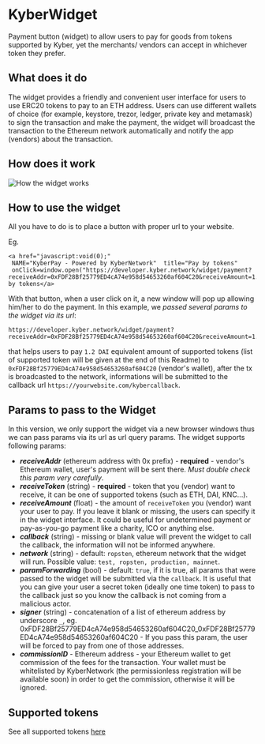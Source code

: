 # KyberWidget
Payment button (widget) to allow users to pay for goods from tokens supported by Kyber, yet the merchants/ vendors can accept in whichever token they prefer.

## What does it do
The widget provides a friendly and convenient user interface for users to use ERC20 tokens to pay to an ETH address. Users can use different wallets of choice (for example, keystore, trezor, ledger, private key and metamask) to sign the transaction and make the payment, the widget will broadcast the transaction to the Ethereum network automatically and notify the app (vendors) about the transaction.

## How does it work
![How the widget works](https://www.draw.io/?lightbox=1&highlight=0000ff&edit=_blank&layers=1&nav=1&title=Untitled%20Diagram.xml#R5VlLc9s2EP41nCYHe%2FgQZfkoKXKdiZu49UyTHCESJFGBBAuCeuTXZ0GAFElQsmIraqf1wUMsFsDi2xd2ZXnzdPsrR3nyGwsxtVw73FreO8t1b0cT%2BC8JO0XwPUcRYk5CRWoRnsg3rIm2ppYkxEWHUTBGBcm7xIBlGQ5Eh4Y4Z5suW8Ro99QcxdggPAWImtTPJBSJok58e0%2B%2FxyRO6pMdW88sUbCKOSszfZ7lelH1p6ZTVO%2Bl%2BYsEhWzTInkLy5tzxoT6SrdzTCW0NWxq3d2B2UZujjNxygI5J1esES313f9cfHz36Q8tntjVkFSXwnKZbXmzTUIEfspRIGc3YANAS0RKYeTAZ0QonTPKOIwzlgHTbI25IIDwlJI4A7Jgcg3SI4ojkHcWoiKpzpCbaMlgHd4evJ7TgAa2iFmKBd8Bi17gjXy1ZFePNe6bvVZHtS6StkYnmoi0JcXN3ns04UMDegBc2wDXcscolRfPlkVe3dGePXyaf5jfT99%2F%2FG9i7l8UcgPxBbiia5cF5oWBL3hfLj%2FLlE4DIZFrIHtAS0wfWUEEYRKsJROCpcBA5cSscfMa8b2jH4K9pSpWCkoyPG%2Bil30e6J06fmroR46JvTcA%2FfgMyI8M5GeUBasgQSQDq6fS1JYcvmL59YZkUcmR5cK%2B9mq3xFx9wrEoRcVKjbBIQG0Byq6vr98a2oPzIR%2Fg5z3jDMj6k5vrrlnfmtA6Y3%2FArJ1zmLVvoPt7iSsB8VpewbUpi02YBZPwZpBhYK9oYD7BFQy7VG1CCpMnx1lIslhppCiDABdFVErpwPAhtyJCIXwYy0x1hZBi9ZBxkbCYZYgu9tRZN9y1FIi3RHyR5OvxZKLHXzUbCM53atKvh1%2F1ur%2BwEDv9ukAlgAGu15z8wKRbNvs%2FYk5AL5h33FEKfdxk4I6s5IHm0u8egXiMRcsxTMPimCJB1t3dX2MjEzOTg%2BYqHUHwW0sPe016%2BSlONBSgnKHkcI4IdXsQoL7tbhCloL7nbbpOIAHi4UUgHNndCO8NhKHJUHK1zwCgY5rYYyd02FAGgEnzoXggQ1Gftq7w%2F0WuPBnys4QRvxVEnCNBxP6BIPKygOGMzIhxe6GIMZCzFyqb9LUwmFx%2BhmqclmJauvjSDvb7ucur5lLB3DFVUysg74A%2B%2FruUteIsBSHhoeVNYdbOt%2FBfVReKflU9QeXcqDUHYUhc6WpAzgWAhkwT9Z57RWvV1wT9YLMzLDaMr6yqEBccBY3pwP2W%2FeVAy%2Fu0pEpPdf1fH%2BwcluFFt1eVTnP9Q3sXOcqMO%2FOBawwxDt3ugsL2q8p%2FA6myMY5C%2FObtD4HXCysnVbEMuCJatVJkIQyUCExSxwbH1eM7lBIqU%2Bc9pmssdz17hvbG3QzdZN5OoTCQom%2FPkaFvjLAxRxVHowe7qgnAX%2BUth9L0CmdFzXY0ZVessgyI5IYJIxA4%2F39JwjeThHOpLOF6xx5kWcR4iqr%2BhVl%2FCxl3ElQkqq5jPKwiOuxcjWW%2FpBoOV97neIPd9B9hJ1drR5R9PiVOjno5VKKur5tNJ6tV7%2FbISKWguirqBYymR1lvoaTSq%2FbGMeUc7VpsuWQoDp%2Fj9PpydWPu7pBcnv0q%2FtGoww8fSuLe6lp8FkUFFlbf%2BhvoT4t%2FZp%2Fkg3qr9B3gMwljfdw%2FWRJPnm0qDVZz5%2BgpOWMDq%2Ffy%2FVe94mxUtU0LmWPBL7YDNTIBCWVDKM%2FBS4cqPlXSyUzxptPWM1IOx9%2BY7v9R6bpcBZ3nU0kWTuWPPTAKKCoKEpxS79nWcMPnWCPpZWHFHUgN%2FrA5tBTuDyi8pr0y1Fx1rW3cbwoo4Y1IY%2BzT7%2FD7p0Ws5x0ahvvfvhT7%2FvdFb%2FEd)
## How to use the widget
All you have to do is to place a button with proper url to your website.

Eg.
```
<a href="javascript:void(0);"
 NAME="KyberPay - Powered by KyberNetwork"  title="Pay by tokens"
 onClick=window.open("https://developer.kyber.network/widget/payment?receiveAddr=0xFDF28Bf25779ED4cA74e958d54653260af604C20&receiveAmount=1.2&receiveToken=DAI&callback=https://yourwebsite.com/kybercallback&network=ropsten","Ratting","width=550,height=170,0,status=0");>Pay by tokens</a>
```

With that button, when a user click on it, a new window will pop up allowing him/her to do the payment. In this example, we *passed several params to the widget via its url*:

```
https://developer.kyber.network/widget/payment?receiveAddr=0xFDF28Bf25779ED4cA74e958d54653260af604C20&receiveAmount=1.2&receiveToken=DAI&callback=https://yourwebsite.com/kybercallback
```

that helps users to pay `1.2 DAI` equivalent amount of supported tokens (list of supported token will be given at the end of this Readme) to `0xFDF28Bf25779ED4cA74e958d54653260af604C20` (vendor's wallet), after the tx is broadcasted to the network, informations will be submitted to the callback url `https://yourwebsite.com/kybercallback`.

## Params to pass to the Widget
In this version, we only support the widget via a new browser windows thus we can pass params via its url as url query params.
The widget supports following params:
- ***receiveAddr*** (ethereum address with 0x prefix) - **required** - vendor's Ethereum wallet, user's payment will be sent there. *Must double check this param very carefully*.
- ***receiveToken*** (string) - **required** - token that you (vendor) want to receive, it can be one of supported tokens (such as ETH, DAI, KNC...).
- ***receiveAmount*** (float) - the amount of `receiveToken` you (vendor) want your user to pay. If you leave it blank or missing, the users can specify it in the widget interface. It could be useful for undetermined payment or pay-as-you-go payment like a charity, ICO or anything else.
- ***callback*** (string) - missing or blank value will prevent the widget to call the callback, the information will not be informed anywhere.
- ***network*** (string) - default: `ropsten`, ethereum network that the widget will run. Possible value: `test, ropsten, production, mainnet`.
- ***paramForwarding*** (bool) - default: `true`, if it is true, all params that were passed to the widget will be submitted via the `callback`. It is useful that you can give your user a secret token (ideally one time token) to pass to the callback just so you know the callback is not coming from a malicious actor.
- ***signer*** (string) - concatenation of a list of ethereum address by underscore `_`, eg. 0xFDF28Bf25779ED4cA74e958d54653260af604C20_0xFDF28Bf25779ED4cA74e958d54653260af604C20 - If you pass this param, the user will be forced to pay from one of those addresses.
- ***commissionID*** - Ethereum address - your Ethereum wallet to get commission of the fees for the transaction. Your wallet must be whitelisted by KyberNetwork (the permissionless registration will be available soon) in order to get the commission, otherwise it will be ignored.

## Supported tokens
See all supported tokens [here](https://tracker.kyber.network/#/tokens)

